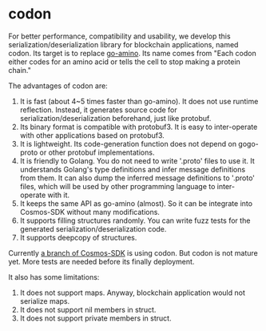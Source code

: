 # codon

For better performance, compatibility and usability, we develop this serialization/deserialization library for blockchain applications, named codon. Its target is to replace [go-amino](https://github.com/tendermint/go-amino). Its name comes from "Each codon either codes for an amino acid or tells the cell to stop making a protein chain."

The advantages of codon are:

1. It is fast (about 4~5 times faster than go-amino). It does not use runtime reflection. Instead, it generates source code for serialization/deserialization beforehand, just like protobuf.
2. Its binary format is compatible with protobuf3. It is easy to inter-operate with other applications based on protobuf3.
3. It is lightweight. Its code-generation function does not depend on gogo-proto or other protobuf implementations.
4. It is friendly to Golang. You do not need to write '.proto' files to use it. It understands Golang's type definitions and infer message definitions from them. It can also dump the inferred message definitions to '.proto' files, which will be used by other programming language to inter-operate with it.
5. It keeps the same API as go-amino (almost). So it can be integrate into Cosmos-SDK without many modifications.
6. It supports filling structures randomly. You can write fuzz tests for the generated serialization/deserialization code.
7. It supports deepcopy of structures.

Currently [a branch of Cosmos-SDK](https://github.com/coinexchain/cosmos-sdk/tree/use_codon) is using codon. But codon is not mature yet. More tests are needed before its finally deployment.

It also has some limitations:

1. It does not support maps. Anyway, blockchain application would not serialize maps.
2. It does not support nil members in struct.
3. It does not support private members in struct.

